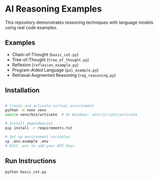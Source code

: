 
# AI Reasoning Examples

This repository demonstrates reasoning techniques with language models using real code examples.

## Examples

- Chain-of-Thought (`basic_cot.py`)
- Tree-of-Thought (`tree_of_thought.py`)
- Reflexion (`reflexion_example.py`)
- Program-Aided Language (`pal_example.py`)
- Retrieval-Augmented Reasoning (`rag_reasoning.py`)


## Installation

```bash

# Create and activate virtual environment
python -m venv venv
source venv/bin/activate  # On Windows: venv\Scripts\activate

# Install dependencies
pip install -r requirements.txt

# Set up environment variables
cp .env.example .env
# Edit .env to add your API keys
```

## Run Instructions

```bash
python basic_cot.py
```

